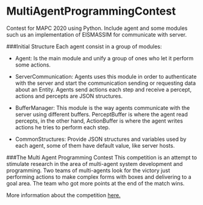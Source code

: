 # MultiAgentProgrammingContest
Contest for MAPC 2020 using Python. Include agent and some modules such us an implementation of EISMASSIM for communicate with server.

###Initial Structure
Each agent consist in a group of modules:
-   Agent: Is the main module and unify a group of ones who let it perform some actions. 

-   ServerCommunication: Agents uses this module in order to authenticate with the server and start the communication sending or requesting data about an Entity. Agents send actions each step and receive a percept, actions and percepts are JSON structures.

-   BufferManager: This module is the way agents communicate with the server using different buffers. PerceptBuffer is where the agent read percepts, in the other hand, ActionBuffer is where the agent writes actions he tries to perform each step. 
  
-   CommonStructures: Provide JSON structures and variables used by each agent, some of them have default value, like server hosts.

###The Multi Agent Programming Contest
This competition is an attempt to stimulate research in the area of multi-agent system development and programming. Two teams of multi-agents look for the victory just performing actions to make complex forms with boxes and delivering to a goal area. The team who got more points at the end of the match wins.

More information about the competition [here.](https://multiagentcontest.org/)

